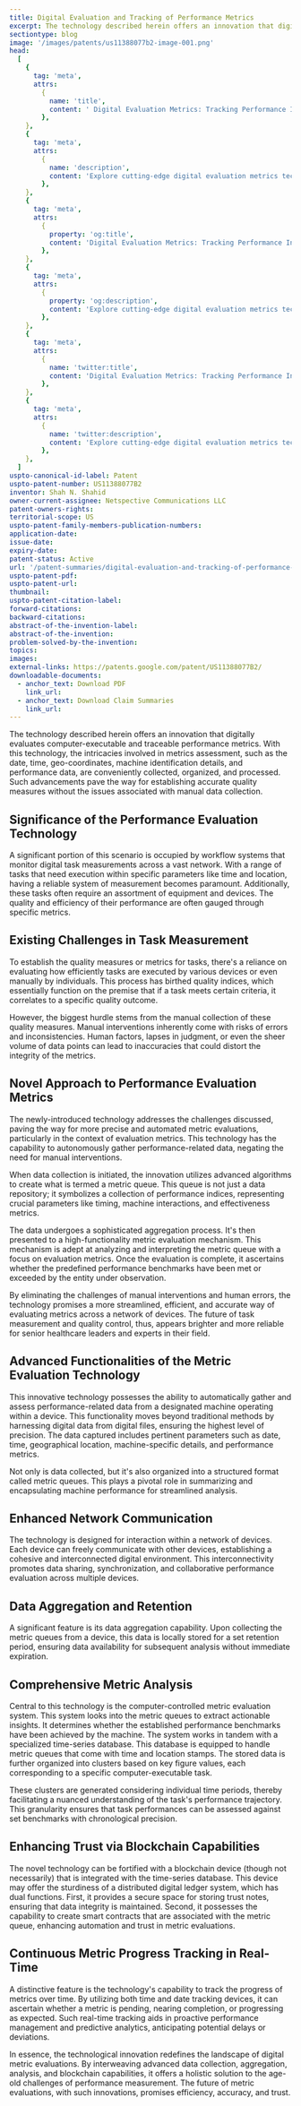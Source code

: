 ```yaml
---
title: Digital Evaluation and Tracking of Performance Metrics
excerpt: The technology described herein offers an innovation that digitally evaluates computer-executable and traceable performance metrics.
sectiontype: blog
image: '/images/patents/us11388077b2-image-001.png'
head:
  [
    {
      tag: 'meta',
      attrs:
        {
          name: 'title',
          content: ' Digital Evaluation Metrics: Tracking Performance Innovations | IntellectualFrontiers',
        },
    },
    {
      tag: 'meta',
      attrs:
        {
          name: 'description',
          content: 'Explore cutting-edge digital evaluation metrics technology for accurate performance tracking. Enhance quality measures with automated assessment. Learn more.',
        },
    },
    {
      tag: 'meta',
      attrs:
        {
          property: 'og:title',
          content: 'Digital Evaluation Metrics: Tracking Performance Innovations | IntellectualFrontiers',
        },
    },
    {
      tag: 'meta',
      attrs:
        {
          property: 'og:description',
          content: 'Explore cutting-edge digital evaluation metrics technology for accurate performance tracking. Enhance quality measures with automated assessment. Learn more.',
        },
    },
    {
      tag: 'meta',
      attrs:
        {
          name: 'twitter:title',
          content: 'Digital Evaluation Metrics: Tracking Performance Innovations | IntellectualFrontiers',
        },
    },
    {
      tag: 'meta',
      attrs:
        {
          name: 'twitter:description',
          content: 'Explore cutting-edge digital evaluation metrics technology for accurate performance tracking. Enhance quality measures with automated assessment. Learn more.',
        },
    },
  ]
uspto-canonical-id-label: Patent
uspto-patent-number: US11388077B2
inventor: Shah N. Shahid
owner-current-assignee: Netspective Communications LLC
patent-owners-rights:
territorial-scope: US
uspto-patent-family-members-publication-numbers:
application-date:
issue-date:
expiry-date:
patent-status: Active
url: '/patent-summaries/digital-evaluation-and-tracking-of-performance-metrics'
uspto-patent-pdf:
uspto-patent-url:
thumbnail:
uspto-patent-citation-label:
forward-citations:
backward-citations:
abstract-of-the-invention-label:
abstract-of-the-invention:
problem-solved-by-the-invention:
topics:
images:
external-links: https://patents.google.com/patent/US11388077B2/
downloadable-documents:
  - anchor_text: Download PDF
    link_url:
  - anchor_text: Download Claim Summaries
    link_url:
---
```


The technology described herein offers an innovation that digitally evaluates computer-executable and traceable performance metrics. With this technology, the intricacies involved in metrics assessment, such as the date, time, geo-coordinates, machine identification details, and performance data, are conveniently collected, organized, and processed. Such advancements pave the way for establishing accurate quality measures without the issues associated with manual data collection.

## Significance of the Performance Evaluation Technology

A significant portion of this scenario is occupied by workflow systems that monitor digital task measurements across a vast network. With a range of tasks that need execution within specific parameters like time and location, having a reliable system of measurement becomes paramount. Additionally, these tasks often require an assortment of equipment and devices. The quality and efficiency of their performance are often gauged through specific metrics.

## Existing Challenges in Task Measurement

To establish the quality measures or metrics for tasks, there's a reliance on evaluating how efficiently tasks are executed by various devices or even manually by individuals. This process has birthed quality indices, which essentially function on the premise that if a task meets certain criteria, it correlates to a specific quality outcome.

However, the biggest hurdle stems from the manual collection of these quality measures. Manual interventions inherently come with risks of errors and inconsistencies. Human factors, lapses in judgment, or even the sheer volume of data points can lead to inaccuracies that could distort the integrity of the metrics.

## Novel Approach to Performance Evaluation Metrics

The newly-introduced technology addresses the challenges discussed, paving the way for more precise and automated metric evaluations, particularly in the context of evaluation metrics. This technology has the capability to autonomously gather performance-related data, negating the need for manual interventions.

When data collection is initiated, the innovation utilizes advanced algorithms to create what is termed a metric queue. This queue is not just a data repository; it symbolizes a collection of performance indices, representing crucial parameters like timing, machine interactions, and effectiveness metrics.

The data undergoes a sophisticated aggregation process. It's then presented to a high-functionality metric evaluation mechanism. This mechanism is adept at analyzing and interpreting the metric queue with a focus on evaluation metrics. Once the evaluation is complete, it ascertains whether the predefined performance benchmarks have been met or exceeded by the entity under observation.

By eliminating the challenges of manual interventions and human errors, the technology promises a more streamlined, efficient, and accurate way of evaluating metrics across a network of devices. The future of task measurement and quality control, thus, appears brighter and more reliable for senior healthcare leaders and experts in their field.

## Advanced Functionalities of the Metric Evaluation Technology

This innovative technology possesses the ability to automatically gather and assess performance-related data from a designated machine operating within a device. This functionality moves beyond traditional methods by harnessing digital data from digital files, ensuring the highest level of precision. The data captured includes pertinent parameters such as date, time, geographical location, machine-specific details, and performance metrics.

Not only is data collected, but it's also organized into a structured format called metric queues. This plays a pivotal role in summarizing and encapsulating machine performance for streamlined analysis.

## Enhanced Network Communication

The technology is designed for interaction within a network of devices. Each device can freely communicate with other devices, establishing a cohesive and interconnected digital environment. This interconnectivity promotes data sharing, synchronization, and collaborative performance evaluation across multiple devices.

## Data Aggregation and Retention

A significant feature is its data aggregation capability. Upon collecting the metric queues from a device, this data is locally stored for a set retention period, ensuring data availability for subsequent analysis without immediate expiration.

## Comprehensive Metric Analysis

Central to this technology is the computer-controlled metric evaluation system. This system looks into the metric queues to extract actionable insights. It determines whether the established performance benchmarks have been achieved by the machine. The system works in tandem with a specialized time-series database. This database is equipped to handle metric queues that come with time and location stamps. The stored data is further organized into clusters based on key figure values, each corresponding to a specific computer-executable task.

These clusters are generated considering individual time periods, thereby facilitating a nuanced understanding of the task's performance trajectory. This granularity ensures that task performances can be assessed against set benchmarks with chronological precision.

## Enhancing Trust via Blockchain Capabilities

The novel technology can be fortified with a blockchain device (though not necessarily) that is integrated with the time-series database. This device may offer the sturdiness of a distributed digital ledger system, which has dual functions. First, it provides a secure space for storing trust notes, ensuring that data integrity is maintained. Second, it possesses the capability to create smart contracts that are associated with the metric queue, enhancing automation and trust in metric evaluations.

## Continuous Metric Progress Tracking in Real-Time

A distinctive feature is the technology's capability to track the progress of metrics over time. By utilizing both time and date tracking devices, it can ascertain whether a metric is pending, nearing completion, or progressing as expected. Such real-time tracking aids in proactive performance management and predictive analytics, anticipating potential delays or deviations.

In essence, the technological innovation redefines the landscape of digital metric evaluations. By interweaving advanced data collection, aggregation, analysis, and blockchain capabilities, it offers a holistic solution to the age-old challenges of performance measurement. The future of metric evaluations, with such innovations, promises efficiency, accuracy, and trust.

